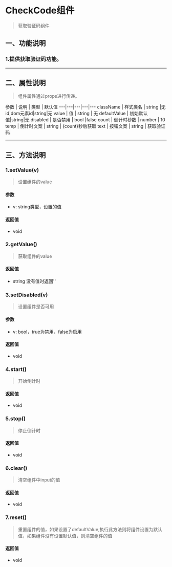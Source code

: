 # CheckCode组件
> 获取验证码组件

## 一、功能说明
### 1.提供获取验证码功能。

---

## 二、属性说明
> 组件属性通过props进行传递。

参数 | 说明 | 类型 | 默认值
---|---|---|---|---
className | 样式类名 | string |无
id|dom元素id|string|无
value | 值 | string | 无
defaultValue | 初始默认值|string|无
disabled | 是否禁用 | bool |false
count | 倒计时秒数 | number | 10
temp | 倒计时文案 | string | {count}秒后获取
text | 按钮文案 | string | 获取验证码

---

## 三、方法说明
### 1.setValue(v)
> 设置组件的value

#### 参数
- v: string类型，设置的值

#### 返回值
- void

### 2.getValue()
> 获取组件的value

#### 返回值
- string 没有值时返回''

### 3.setDisabled(v)
> 设置组件是否可用

#### 参数
- v: bool，true为禁用，false为启用

#### 返回值
- void

### 4.start()
> 开始倒计时

#### 返回值
- void

### 5.stop()
> 停止倒计时

#### 返回值
- void

### 6.clear()
> 清空组件中input的值

#### 返回值
- void

### 7.reset()
> 重置组件的值，如果设置了defaultValue,执行此方法则将组件设置为默认值，如果组件没有设置默认值，则清空组件的值

#### 返回值
- void